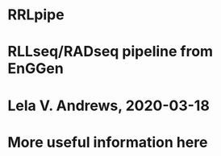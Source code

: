
# RRLpipe
# RLLseq/RADseq pipeline from EnGGen
#
# Lela V. Andrews, 2020-03-18
#
#
# More useful information here
#
#

